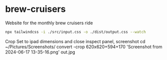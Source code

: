 # brew-cruisers
Website for the monthly brew cruisers ride

```bash
npx tailwindcss -i ./src/input.css -o ./dist/output.css --watch
```

Crop 
Set to ipad dimensions and close inspect panel, screenshot
cd ~/Pictures/Screenshots/
convert -crop 620x620+594+170 'Screenshot from 2024-06-17 13-35-16.png' out.jpg




